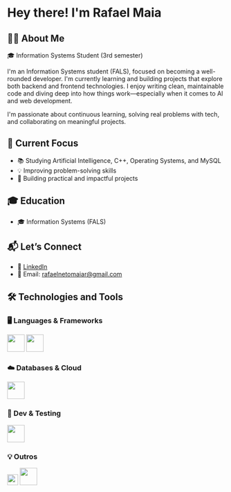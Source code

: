 # Hey there! I'm Rafael Maia

## 🧑‍💻 About Me

🎓 Information Systems Student (3rd semester)

I'm an Information Systems student (FALS), focused on becoming a well-rounded developer. I'm currently learning and building projects that explore both backend and frontend technologies. I enjoy writing clean, maintainable code and diving deep into how things work—especially when it comes to AI and web development.

I'm passionate about continuous learning, solving real problems with tech, and collaborating on meaningful projects.

## 💼 Current Focus

- 📚 Studying Artificial Intelligence, C++, Operating Systems, and MySQL  
- 💡 Improving problem-solving skills  
- 🔨 Building practical and impactful projects  

## 🎓 Education

- 🎓 Information Systems (FALS)

## 📬 Let’s Connect

- 🔗 [LinkedIn](https://linkedin.com/in/rafael-maia-508554232)  
- 📧 Email: rafaelnetomaiar@gmail.com

## 🛠️ Technologies and Tools

### 🖥️ Languages & Frameworks  
<img src="https://cdn.jsdelivr.net/gh/devicons/devicon/icons/python/python-original.svg" width="40"/> 
<img src="https://cdn.jsdelivr.net/gh/devicons/devicon/icons/cplusplus/cplusplus-original.svg" width="40"/>

### ☁️ Databases & Cloud  
<img src="https://cdn.jsdelivr.net/gh/devicons/devicon/icons/mysql/mysql-original.svg" width="40"/>

### 🧪 Dev & Testing  
<img src="https://cdn.jsdelivr.net/gh/devicons/devicon/icons/vscode/vscode-original.svg" width="40"/>

### 💡 Outros  
<img src="https://img.shields.io/badge/Artificial_Intelligence-%23808080.svg?style=flat-square&logo=artificial-intelligence&logoColor=white" height="25"/>
<img src="https://cdn.jsdelivr.net/gh/devicons/devicon/icons/windows8/windows8-original.svg" width="40"/>
